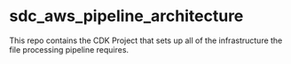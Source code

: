 # sdc_aws_pipeline_architecture
This repo contains the CDK Project that sets up all of the infrastructure the file processing pipeline requires.
